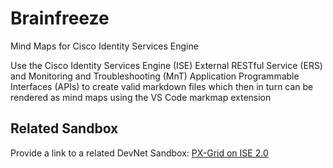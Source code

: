 Brainfreeze
=====================================
Mind Maps for Cisco Identity Services Engine

Use the Cisco Identity Services Engine (ISE) External RESTful Service (ERS) and Monitoring and Troubleshooting (MnT) Application Programmable Interfaces (APIs) to create 
valid markdown files which then in turn can be rendered as mind maps using the VS Code markmap extension 

## Related Sandbox
Provide a link to a related DevNet Sandbox:
[PX-Grid on ISE 2.0](https://devnetsandbox.cisco.com/RM/Diagram/Index/0763fbe9-8709-406d-b889-a62c7b1f1ea0?diagramType=Topology)
